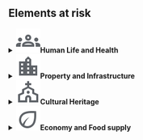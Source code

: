 <h2>Elements at risk</h2>
<details>
	<summary><img src="./icons/human.svg"><space><b>Human Life and Health</b></summary>
	Advanced technologies combining machine learning, satellite data, and remote sensing can generate actionable tools for urban resilience to monitor, predict, and mitigate health risks. 
	<ul>
		<li>Quantifying and evaluating the heat-stress hazard variability<br>
		This project aims at developing a daily mean temperature map across a region at a fine spatial scale of 100 × 100 m, using machine learning algorithms that combine remote sensing (satellite) data on temperature with urbanisation and monitor station data<br>
		Tuscany use case: <a href="https://unibari.sharepoint.com/:p:/r/sites/CN-HPCspoke5/_layouts/15/Doc2.aspx?action=edit&sourcedoc=%7B4e5e65ba-eeb6-41fd-9e3e-6c578ed76d66%7D&wdOrigin=TEAMS-MAGLEV.teamsSdk_ns.rwc&wdExp=TEAMS-TREATMENT&wdhostclicktime=1738252259565&web=1"  target="_blank">PPT</a><br>
		<span style="color:blue"> Francesco Sera UNIFI </span></li>
		<li>Estimating air pollution concentration in urban areas<br>
		This project aims at providing cities with the tools to predict and mitigate the health impacts of air pollution, ultimately enhancing overall urban resilience. This research explores the use of satellite data to create a digital twin of cities, offering real-time air quality monitoring and linking pollution levels to specific health outcomes. The intermediate product is an estimator of air pollution concentration using machine learning, XAI, and remote sensing and fine-grained weather reanalysis data. <br>
		<ul>
			<li> Academic Impact: Advances in decadal climate predictability and the performance of regional climate models.</li>
			<li> Economic Impact: Healthcare cost saving and identification of hotspots of neurodegenerative and oncologic diseases. Increased life expectancy and quality of life. Avoided cost from prevented environmental degradation.</li>
			<li>Social Impact: Addressing UN SDG 3.9 (By 2030, substantially reduce the number of deaths and illnesses from hazardous chemicals and air, water, and soil pollution and contamination) and 11.6 (Reduce the adverse per capita environmental impact of cities, including by paying special attention to air quality).</li>
   		</ul>			
		Apulia use case: <a href="https://unibari.sharepoint.com/:p:/r/sites/CN-HPCspoke5/_layouts/15/Doc2.aspx?action=edit&sourcedoc=%7Bdb552b9e-4d53-4080-827c-86b44c9c4516%7D&wdOrigin=TEAMS-MAGLEV.teamsSdk_ns.rwc&wdExp=TEAMS-TREATMENT&wdhostclicktime=1738252176454&web=1"  target="_blank">PPT</a><br>
		<span style="color:blue"> Roberto Bellotti UNIBA </span></li>
	</ul>
</details>

<details>
	<summary><img src="./icons/building.svg"><space><b>Property and Infrastructure</b></summary>
	<b>Buildings (residential, commercial and industrial)</b>
	<ul>
		<li> Assessing building damage<br>
		Building damage assessment involves evaluating the potential or actual damage to structures due to various hazards. The combination of hazard and vulnerability models allows for risk assessment, which estimates the expected damage to buildings due to earthquakes.<br>
		<span style="color:blue"> ENEA </span></li>
		<li> Extracting key features of buildings from satellite data<br>
		Through deep learning techniques, satellite data can leveraged to extract key features of buildings, including their size, shape, function, and spatial distribution. This enables high-precision assessments of urban structures, supporting a range of applications from urban planning and development to disaster response and energy management. By automating the feature extraction process, the integration of deep learning reduces the time and cost associated with manual mapping, making it possible to analyze large, complex datasets in near real-time.<br>
<a href="https://unibari.sharepoint.com/:p:/r/sites/CN-HPCspoke5/_layouts/15/Doc2.aspx?action=edit&sourcedoc=%7B1e60f668-b1c4-4ada-b67e-867e8cb78b6f%7D&wdOrigin=TEAMS-MAGLEV.teamsSdk_ns.rwc&wdExp=TEAMS-TREATMENT&wdhostclicktime=1738252388487&web=1" target="_blank">PPT</a><br>
		<span style="color:blue"> Roberto Bellotti UNIBA </span></li>
		<li>Monitoring subsidence or uplifting of coastal shores<br>
		This project proposes a workflow that effectively outlines the presence of both subsidence and uplifting. These phenomena deserve continuous monitoring, both for environmental and infrastructural purposes. Using persistent interferometry collected from satellites and clustering algorithms we highlight the presence of homogeneous patterns using an  hypothesis testing procedure to evaluate and establish the presence of significant local spatial correlations (the LISA method). The designed workflow ensures the retrieval of homogeneous clusters and a reliable anomaly detection. <br>
		Sibari (CS) and Metaponto (MT) use case: <a href="https://unibari.sharepoint.com/:p:/r/sites/CN-HPCspoke5/_layouts/15/Doc2.aspx?action=edit&sourcedoc=%7B30293f2f-7066-498b-af21-efa262703e53%7D&wdOrigin=TEAMS-MAGLEV.teamsSdk_ns.rwc&wdExp=TEAMS-TREATMENT&wdhostclicktime=1738252108441&web=1" target="_blank">PPT</a><br>
		<span style="color:blue"> Roberto Bellotti UNIBA </span></li>
   	</ul></li>
	<b> Roads, bridges and transportation systems</b><br>
	Transportation systems are essential for industrial production, and economic stability, with bridges and viaducts playing a crucial role in transportation networks. 
	However, aging bridges present a significant challenge for urban resilience, requiring continuous monitoring and proper maintenance to ensure their durability, efficiency, and safety. 
	Effective bridge classification and structural health monitoring are therefore vital for timely interventions, risk mitigation, and long-term preservation.
	<ul>
		<li>Classifying bridges<br>
		BridgesClassification - <a href="https://unibari.sharepoint.com/:p:/s/CN-HPCspoke5/EWaW7G0nvVhCtQzYR8W0I6cBdV1p60eY8C-FJ3EWJt-QXQ?e=H2E5g9" target="_blank">PPT</a><br>
		<span style="color:blue">ENEA </span></li>
		<li>Monitoring bridges<br>StrSalus - Bridge monitoring using sensor data to predict and prevent potential structural failures in key infrastructure. 
		<span style="color:blue">ENEA</span> <a href="https://unibari.sharepoint.com/:p:/s/CN-HPCspoke5/EWaW7G0nvVhCtQzYR8W0I6cBdV1p60eY8C-FJ3EWJt-QXQ?e=H2E5g9" target="_blank">PPT</a><br>
		<span style="color:blue">ENEA</span> </li>
	</ul>
	<b> Utilities </b><br>
	Power and water distribution networks ensure the continuous supply of electricity and clean water to households, industries, and critical services. 
	Strengthening their resilience requires enhancing their capacity to withstand disruptions, recover quickly, and minimize service interruptions and economic losses. 
	This can be achieved through real-time monitoring, rapid response strategies, and the integration of distribution network data, mathematical models, and data-driven analytics.
	<ul> 
		<li>Water supply systems<br>
		QuakeSimFlow - Assessing how water supply systems respond to earthquakes and other natural disasters, ensuring continuous supply in times of crisis. <br><a href="https://unibari.sharepoint.com/:p:/s/CN-HPCspoke5/EdZDr_qgmG9Nl4OMl8m1B4kBXO0-4Aqk21b7Gb9ODtbmNw?e=bhK6qN"" target="_blank">PPT</a> <br> <span style="color:blue"> ENEA</span> </li>  
		<li>Power distribution networks<br>
 		recsim - Simulating the repair sequence for large-scale electrical grids, helping Distribution System Operators (DSOs) restore service after failures. This tool optimizes the repair process using mathematical models for parallel scheduling.
      		<a href="https://unibari.sharepoint.com/:p:/r/sites/CN-HPCspoke5/_layouts/15/Doc2.aspx?action=edit&sourcedoc=%7B90ccb117-4f8d-44d2-8c40-8767d0be7441%7D&wdOrigin=TEAMS-MAGLEV.teamsSdk_ns.rwc&wdExp=TEAMS-TREATMENT&wdhostclicktime=1738251725510&web=1" target="_blank">PPT</a> <br> 
<span style="color:blue"> ENEA</span> </li>
		The project focuses on the resilience of the Italian National Transmission Grid (NTG) managed by TERNA under climate change scenarios. It aims to analyze geotechnical hazards, such as landslides and volumetric collapses, and meteo-climatic extremes, including cyclones and intense rainfall events, that could affect the NTG over the next two to three decades. 
		<ul>
			<li>Academic Impact: Advances in decadal climate predictability and the performance of regional climate models. </li>
			<li>Economic Impact: Optimized climate adaptation investments for critical infrastructure. </li>
			<li>Social Impact: Secured energy supply for vulnerable communities facing extreme climatic events. </li>
		</ul>
		<span style="color:blue">ENEA, Loredana Bellantuono UNIBA </span></li>
	</ul>
	<b>Transportation Networks</b> <br>
	Creating high-resolution models, assessing roads vulnerabilities, and developing strategies to fortify infrastructure against environmental hazards.
	<ul>
		<li> This project develops numerical models that simulate traffic congestion and evacuation scenarios on road networks. It uses advanced algorithms (like Chebyshev polynomials) to predict and manage traffic flow during emergencies, improving evacuation efficiency in urban areas. <a href="https://unibari.sharepoint.com/:p:/r/sites/CN-HPCspoke5/_layouts/15/Doc2.aspx?action=edit&sourcedoc=%7B0cdd2a6f-743b-4c20-9df4-6c977a84a3a3%7D&wdOrigin=TEAMS-MAGLEV.teamsSdk_ns.rwc&wdExp=TEAMS-TREATMENT&wdhostclicktime=1738251635393&web=1" target="_blank">PPT</a><br>
		<span style="color:blue">Sabrina Francesca Pellegrino POLIBA<span></li>
	     	<li>The overarching objective of this analysis is to deepen our understanding of the road network's resilience amidst various challenges and to devise pragmatic strategies for fortifying its strength and durability. Through meticulous examination and analysis, this study endeavors to contribute to the enhancement of Italy's critical infrastructures, ensuring their capacity to withstand and recover from adversities effectively. It focuses on the national road network in relation to environmental hazards, accounting for the mobility flux between Italian cities. The project includes constructing a high-resolution road network, associating municipalities with the nearest road nodes, and transforming the network into a weighted graph based on ISTAT mobility matrix values. <br>Apulia use case: <a href="https://unibari.sharepoint.com/:p:/r/sites/CN-HPCspoke5/_layouts/15/Doc2.aspx?action=edit&sourcedoc=%7B61c153a7-7d8f-4d39-834e-7e696e498849%7D&wdOrigin=TEAMS-MAGLEV.teamsSdk_ns.rwc&wdExp=TEAMS-TREATMENT&wdhostclicktime=1738251557098&web=1" target="_blank">PPT</a><br>
		<span style="color:blue"> Loredana Bellantuono UNIBA</span></li>
	</ul>
	<b>Critical Infrastructures</b><br>	
	Critical infrastructures are the backbone of modern society, supporting everything from daily necessities to advanced technologies. Ensuring the resilience of these systems is vital for maintaining public safety, economic stability, and national security. Disruptions to critical infrastructures—such as power grids, transportation networks, or water supply systems—can have far-reaching consequences. Key infrastructure sectors include Transportation Networks (roads, bridges, railways, airports, and ports that enable the movement of goods and people), Power Distribution Networks (Energy grids and power plants that supply electricity), Water Supply Systems (Water distribution and wastewater treatment facilities).
	<ul>
		<li>Multi Hazards CI - The Multi-Hazard Model integrates Geographic Information Systems (GIS) and Multi-Criteria Evaluation (MCE) techniques to assess the risk to critical infrastructures across Italy, focusing on sectors like transportation, gas, and electric power. <a href="https://unibari.sharepoint.com/:p:/r/sites/CN-HPCspoke5/_layouts/15/Doc2.aspx?action=edit&sourcedoc=%7B5fd70d1d-4550-4a23-a8ca-612944470f57%7D&wdOrigin=TEAMS-MAGLEV.teamsSdk_ns.rwc&wdExp=TEAMS-TREATMENT&wdhostclicktime=1738251527178&web=1" target="_blank">PPT</a> <br>
<span style="color:blue"> ENEA</span></li>
		<li>ObserbotCI - Using web data to track disruptions in critical infrastructure services, providing real-time insights on infrastructure status<br>
		Use case in Southern Italy: <a href="https://unibari.sharepoint.com/:p:/r/sites/CN-HPCspoke5/_layouts/15/Doc2.aspx?action=edit&sourcedoc=%7Ba0788ffa-5357-456c-8d63-c222ae60abe7%7D&wdOrigin=TEAMS-MAGLEV.teamsSdk_ns.rwc&wdExp=TEAMS-TREATMENT&wdhostclicktime=1738252658059&web=1" target="_blank">PPT</a> <br>
	    	<span style="color:blue">ENEA </span></li>
		<li>YouExpert - Real-time field data collection and analysis, assessment of critical systems. <a href="https://unibari.sharepoint.com/:p:/r/sites/CN-HPCspoke5/_layouts/15/Doc2.aspx?action=edit&sourcedoc=%7B650f0313-5278-44e6-9be3-6defac04983d%7D&wdOrigin=TEAMS-MAGLEV.teamsSdk_ns.rwc&wdExp=TEAMS-TREATMENT&wdhostclicktime=1738251363697&web=1"  target="_blank">PPT</a> <br>
		<span style="color:blue">ENEA </span></li>
	</ul>

</details>

<details>
	<summary><img src="./icons/church.svg"><space><b>Cultural Heritage</b></summary>
	The preservation of historical heritage is essential to protecting cultural and architectural legacy. Advanced techniques like sensor data mining and machine learning can be used to monitor and maintain the structural integrity of historical buildings and infrastructure. By analyzing historical monitoring data, these technologies can predict the structural behavior of a critical historical building, ensuring its long-term stability. <br>
	Brunelleschi Dome use case: <a href="https://unibari.sharepoint.com/:p:/r/sites/CN-HPCspoke5/_layouts/15/Doc2.aspx?action=edit&sourcedoc=%7B16295ca5-5a64-4920-a908-c7a71646f5c5%7D&wdOrigin=TEAMS-MAGLEV.teamsSdk_ns.rwc&wdExp=TEAMS-TREATMENT&wdhostclicktime=1738251341507&web=1" target="_blank">PPT</a><br>
	<span style="color:blue">Fiammetta Menchetti UNIFI </span></li>
   
</details>


<details>
	<summary><img src="./icons/crop.svg"><space><b>Economy and Food supply</b></summary>
	<b>Damage of the agricultural industry </b><br>
	The sustainable management of land use plays a significant role in urban planning, influencing how land is allocated for residential, commercial, industrial, and recreational purposes. 
	<ul>
		<li>Researchers are exploring the use of AI to develop automated pipelines for land-use classification, with applications ranging from precision agriculture (e.g., monitoring crop health, such as olives and grapes) to addressing environmental issues like desertification and urbanization. AI-powered tools are being developed to monitor land-use patterns and predict their environmental impacts, helping to guide sustainable development practices.  <br>BAT province use case: <a href="https://unibari.sharepoint.com/:p:/r/sites/CN-HPCspoke5/_layouts/15/Doc2.aspx?action=edit&sourcedoc=%7Be3ac1610-975f-4886-b7b0-ed9c77dffe51%7D&wdOrigin=TEAMS-MAGLEV.teamsSdk_ns.rwc&wdExp=TEAMS-TREATMENT&wdhostclicktime=1738251246285&web=1 target="_blank">PPT</a> <br>
<span style="color:blue">Roberto Bellotti UNIBA </span></li>
		<li>Abruzzo use case: <a href="https://unibari.sharepoint.com/:p:/s/CN-HPCspoke5/EYO-LxxZYR1NiXiSfOINx3UBmsbHz7CqXQOcKwz-jhslvQ?e=tOAKIF" target="_blank">PPT</a><br>
<span style="color:blue"> Vincenzo Guerriero, Anna Rita Scorzini, Marco Tallini UNIVAQ </span></li>
	</ul>
</details>

<!---
 <summary><b>Environment</b><img src="./icons/crop.svg"></summary> <b>Damage to ecosystems (forests, wetlands, oceans)</b><br>
 <b>Pollution and contamination of water, air, soil</b><br>
<b>Habitat destruction for wildlife</b>
-->



   
  

